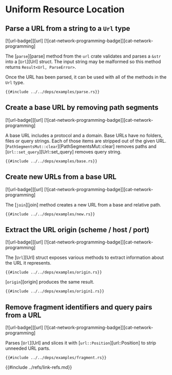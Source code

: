 # Uniform Resource Location

## Parse a URL from a string to a `Url` type

[![url-badge]][url] [![cat-network-programming-badge]][cat-network-programming]

The [`parse`][parse] method from the `url` crate validates and parses a `&str` into a
[`Url`][Url] struct. The input string may be malformed so this method returns
`Result<Url, ParseError>`.

Once the URL has been parsed, it can be used with all of the methods in the
`Url` type.

```rust,editable
{{#include ../../deps/examples/parse.rs}}
```

## Create a base URL by removing path segments

[![url-badge]][url] [![cat-network-programming-badge]][cat-network-programming]

A base URL includes a protocol and a domain.  Base URLs have no folders,
files or query strings.  Each of those items are stripped out of the given
URL.  [`PathSegmentsMut::clear`][PathSegmentsMut::clear] removes paths and [`Url::set_query`][Url::set_query] removes
query string.

```rust,editable
{{#include ../../deps/examples/base.rs}}
```

## Create new URLs from a base URL

[![url-badge]][url] [![cat-network-programming-badge]][cat-network-programming]

The [`join`][join] method creates a new URL from a base and relative path.

```rust,editable
{{#include ../../deps/examples/new.rs}}
```

## Extract the URL origin (scheme / host / port)

[![url-badge]][url] [![cat-network-programming-badge]][cat-network-programming]

The [`Url`][Url] struct exposes various methods to extract information about the URL
it represents.

```rust,editable
{{#include ../../deps/examples/origin.rs}}
```

[`origin`][origin] produces the same result.

```rust,editable
{{#include ../../deps/examples/origin1.rs}}
```

## Remove fragment identifiers and query pairs from a URL

[![url-badge]][url] [![cat-network-programming-badge]][cat-network-programming]

Parses [`Url`][Url] and slices it with [`url::Position`][url::Position] to strip unneeded URL parts.

```rust,editable
{{#include ../../deps/examples/fragment.rs}}
```

{{#include ../refs/link-refs.md}}
